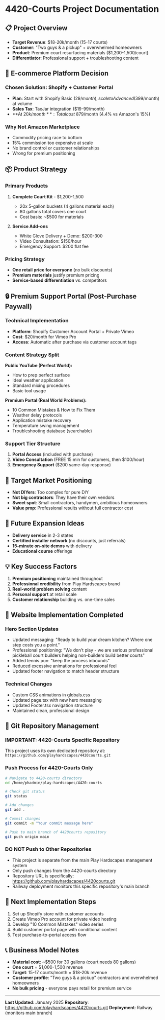 # 4420-Courts Project Documentation

## 📋 **Project Overview**
- **Target Revenue**: $18-20k/month (15-17 courts)
- **Customer**: "Two guys & a pickup" + overwhelmed homeowners
- **Product**: Premium court resurfacing materials ($1,200-1,500/court)
- **Differentiator**: Professional support + troubleshooting content

## 🛒 **E-commerce Platform Decision**

### **Chosen Solution: Shopify + Customer Portal**
- **Plan**: Start with Shopify Basic ($29/month), scale to Advanced ($399/month) at volume
- **Sales Tax**: TaxJar integration ($19-99/month)
- **At $20k/month**: Total cost ~$879/month (4.4% vs Amazon's 15%)

### **Why Not Amazon Marketplace**
- Commodity pricing race to bottom
- 15% commission too expensive at scale
- No brand control or customer relationships
- Wrong for premium positioning

## 📦 **Product Strategy**

### **Primary Products**
1. **Complete Court Kit** - $1,200-1,500
   - 20x 5-gallon buckets (4 gallons material each)
   - 80 gallons total covers one court
   - Cost basis: ~$500 for materials

2. **Service Add-ons**
   - White Glove Delivery + Demo: $200-300
   - Video Consultation: $150/hour
   - Emergency Support: $200 flat fee

### **Pricing Strategy**
- **One retail price for everyone** (no bulk discounts)
- **Premium materials** justify premium pricing
- **Service-based differentiation** vs. competitors

## 🔒 **Premium Support Portal (Post-Purchase Paywall)**

### **Technical Implementation**
- **Platform**: Shopify Customer Account Portal + Private Vimeo
- **Cost**: $20/month for Vimeo Pro
- **Access**: Automatic after purchase via customer account tags

### **Content Strategy Split**

**Public YouTube (Perfect World):**
- How to prep perfect surface
- Ideal weather application
- Standard mixing procedures
- Basic tool usage

**Premium Portal (Real World Problems):**
- 10 Common Mistakes & How to Fix Them
- Weather delay protocols
- Application mistake recovery
- Temperature swing management
- Troubleshooting database (searchable)

### **Support Tier Structure**
1. **Portal Access** (included with purchase)
2. **Video Consultation** (FREE 15 min for customers, then $100/hour)
3. **Emergency Support** ($200 same-day response)

## 🎯 **Target Market Positioning**
- **Not DIYers**: Too complex for pure DIY
- **Not big contractors**: They have their own vendors
- **Sweet spot**: Small contractors, handymen, ambitious homeowners
- **Value prop**: Professional results without full contractor cost

## 🚚 **Future Expansion Ideas**
- **Delivery service** in 2-3 states
- **Certified installer network** (no discounts, just referrals)
- **15-minute on-site demos** with delivery
- **Educational course** offerings

## 💡 **Key Success Factors**
1. **Premium positioning** maintained throughout
2. **Professional credibility** from Play Hardscapes brand
3. **Real-world problem solving** content
4. **Personal support** at retail scale
5. **Customer relationship** building vs. one-time sales

## 🔧 **Website Implementation Completed**

### **Hero Section Updates**
- Updated messaging: "Ready to build your dream kitchen? Where one step costs you a point."
- Professional positioning: "We don't play - we are serious professional pickleball court builders helping non-builders build better courts"
- Added tennis pun: "keep the process inbounds"
- Reduced excessive animations for professional feel
- Updated footer navigation to match header structure

### **Technical Changes**
- Custom CSS animations in globals.css
- Updated page.tsx with new hero messaging
- Updated Footer.tsx navigation structure
- Maintained clean, professional design

## 🚀 **Git Repository Management**

### **IMPORTANT: 4420-Courts Specific Repository**
This project uses its own dedicated repository at: `https://github.com/playhardscapes/4420courts.git`

### **Push Process for 4420-Courts Only**
```bash
# Navigate to 4420-courts directory
cd /home/phadmin/play-hardscapes/4420-courts

# Check git status
git status

# Add changes
git add .

# Commit changes
git commit -m "Your commit message here"

# Push to main branch of 4420courts repository
git push origin main
```

### **DO NOT Push to Other Repositories**
- This project is separate from the main Play Hardscapes management system
- Only push changes from the 4420-courts directory
- Repository URL is specifically: https://github.com/playhardscapes/4420courts.git
- Railway deployment monitors this specific repository's main branch

## 📝 **Next Implementation Steps**
1. Set up Shopify store with customer accounts
2. Create Vimeo Pro account for private video hosting
3. Develop "10 Common Mistakes" video series
4. Build customer portal page with conditional content
5. Test purchase-to-portal access flow

## 📞 **Business Model Notes**
- **Material cost**: ~$500 for 30 gallons (court needs 80 gallons)
- **One court** = $1,000-1,500 revenue
- **Target**: 15-17 courts/month = $18-20k revenue
- **Customer profile**: "Two guys & a pickup" contractors and overwhelmed homeowners
- **No bulk pricing** - everyone pays retail for premium service

---

**Last Updated**: January 2025
**Repository**: https://github.com/playhardscapes/4420courts.git
**Deployment**: Railway (monitors main branch)